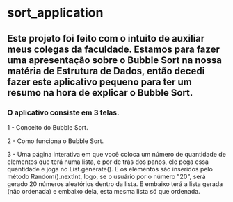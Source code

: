 # sort_application

## Este projeto foi feito com o intuito de auxiliar meus colegas da faculdade. Estamos para fazer uma apresentação sobre o Bubble Sort na nossa matéria de Estrutura de Dados, então decedi fazer este aplicativo pequeno para ter um resumo na hora de explicar o Bubble Sort.

### O aplicativo consiste em 3 telas.

<p>1 - Conceito do Bubble Sort.</p>
<p>2 - Como funciona o Bubble Sort.</p>
<p>3 - Uma página interativa em que você coloca um número de quantidade de elementos que terá numa lista, e por de trás dos panos, ele pega essa quantidade e joga no List.generate().
E os elementos são inseridos pelo método Random().nextInt, logo, se o usuário por o número "20", será gerado 20 números aleatórios dentro da lista. E embaixo terá a lista gerada (não ordenada) e embaixo dela, esta mesma lista só que ordenada.</p>

